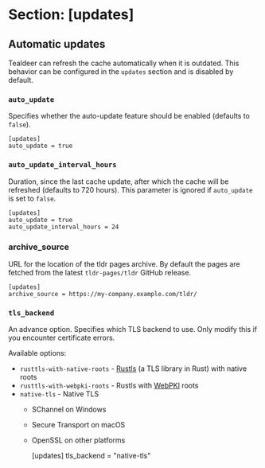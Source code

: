 # Section: \[updates\]

## Automatic updates

Tealdeer can refresh the cache automatically when it is outdated. This
behavior can be configured in the `updates` section and is disabled by
default.

### `auto_update`

Specifies whether the auto-update feature should be enabled (defaults to
`false`).

    [updates]
    auto_update = true

### `auto_update_interval_hours`

Duration, since the last cache update, after which the cache will be
refreshed (defaults to 720 hours). This parameter is ignored if `auto_update`
is set to `false`.

    [updates]
    auto_update = true
    auto_update_interval_hours = 24

### archive_source

URL for the location of the tldr pages archive. By default the pages are
fetched from the latest `tldr-pages/tldr` GitHub release.

    [updates]
    archive_source = https://my-company.example.com/tldr/

### `tls_backend`

An advance option. Specifies which TLS backend to use. Only modify this if you encounter certificate errors.

Available options:
- `rusttls-with-native-roots` - [Rustls][rustls] (a TLS library in Rust) with native roots
- `rusttls-with-webpki-roots` - Rustls with [WebPKI][rustls-webpki] roots
- `native-tls` - Native TLS
  - SChannel on Windows
  - Secure Transport on macOS
  - OpenSSL on other platforms

    [updates]
    tls_backend = "native-tls"


[rustls]: https://github.com/rustls/rustls
[rustls-webpki]: https://github.com/rustls/webpki
